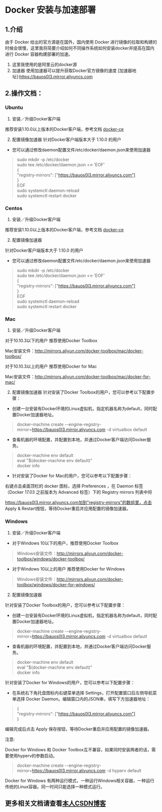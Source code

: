# Docker 安装与加速部署
## 1.介绍
  由于 Docker 给出的官方源是在国外，国内使用 Docker 进行镜像的拉取和构建的时候会很慢，这里我将简要介绍如何不同操作系统如何安装docker并提高在国内进行 Docker 容器构建部署的加速。
1. 这里我使用的是阿里云的docker源
1. 加速器
使用加速器可以提升获取Docker官方镜像的速度
[加速器地址]:https://bauos0l3.mirror.aliyuncs.com

## 2.操作文档：
### Ubuntu
1. 安装／升级Docker客户端

推荐安装1.10.0以上版本的Docker客户端，参考文档 [docker-ce](https://yq.aliyun.com/articles/110806?spm=5176.8351553.0.0.6a7219914rqVDZ)

2. 配置镜像加速器
针对Docker客户端版本大于 1.10.0 的用户

* 您可以通过修改daemon配置文件/etc/docker/daemon.json来使用加速器

> sudo mkdir -p /etc/docker  
sudo tee /etc/docker/daemon.json <<-'EOF'  
{  
  "registry-mirrors": ["https://bauos0l3.mirror.aliyuncs.com"]  
}  
EOF  
sudo systemctl daemon-reload  
sudo systemctl restart docker  

### Centos
1. 安装／升级Docker客户端

推荐安装1.10.0以上版本的Docker客户端，参考文档 [docker-ce](https://yq.aliyun.com/articles/110806?spm=5176.8351553.0.0.6a7219914rqVDZ)

2. 配置镜像加速器

针对Docker客户端版本大于 1.10.0 的用户

* 您可以通过修改daemon配置文件/etc/docker/daemon.json来使用加速器  
> sudo mkdir -p /etc/docker  
sudo tee /etc/docker/daemon.json <<-'EOF'  
{  
  "registry-mirrors": ["https://bauos0l3.mirror.aliyuncs.com"]  
}  
EOF  
sudo systemctl daemon-reload  
sudo systemctl restart docker  
### Mac
1. 安装／升级Docker客户端

对于10.10.3以下的用户 推荐使用Docker Toolbox

Mac安装文件：http://mirrors.aliyun.com/docker-toolbox/mac/docker-toolbox/

对于10.10.3以上的用户 推荐使用Docker for Mac

Mac安装文件：http://mirrors.aliyun.com/docker-toolbox/mac/docker-for-mac/

2. 配置镜像加速器
针对安装了Docker Toolbox的用户，您可以参考以下配置步骤：

* 创建一台安装有Docker环境的Linux虚拟机，指定机器名称为default，同时配置Docker加速器地址。

> docker-machine create --engine-registry-mirror=https://bauos0l3.mirror.aliyuncs.com -d virtualbox default  

* 查看机器的环境配置，并配置到本地，并通过Docker客户端访问Docker服务。

>docker-machine env default  
eval "$(docker-machine env default)"  
docker info  
* 针对安装了Docker for Mac的用户，您可以参考以下配置步骤：

右键点击桌面顶栏的 docker 图标，选择 Preferences ，在 Daemon 标签（Docker 17.03 之前版本为 Advanced 标签）下的 Registry mirrors 列表中将

https://bauos0l3.mirror.aliyuncs.com加到"registry-mirrors"的数组里，点击 Apply & Restart按钮，等待Docker重启并应用配置的镜像加速器。
### Windows
1. 安装／升级Docker客户端

* 对于Windows 10以下的用户，推荐使用Docker Toolbox

> Windows安装文件：http://mirrors.aliyun.com/docker-toolbox/windows/docker-toolbox/

* 对于Windows 10以上的用户 推荐使用Docker for Windows

> Windows安装文件：http://mirrors.aliyun.com/docker-toolbox/windows/docker-for-windows/

2. 配置镜像加速器

针对安装了Docker Toolbox的用户，您可以参考以下配置步骤：

* 创建一台安装有Docker环境的Linux虚拟机，指定机器名称为default，同时配置Docker加速器地址。

> docker-machine create --engine-registry-mirror=https://bauos0l3.mirror.aliyuncs.com -d virtualbox default  

* 查看机器的环境配置，并配置到本地，并通过Docker客户端访问Docker服务。

> docker-machine env default  
eval "$(docker-machine env default)"  
docker info  

针对安装了Docker for Windows的用户，您可以参考以下配置步骤：  

* 在系统右下角托盘图标内右键菜单选择 Settings，打开配置窗口后左侧导航菜单选择 Docker Daemon。编辑窗口内的JSON串，填写下方加速器地址：

> {  
  "registry-mirrors": ["https://bauos0l3.mirror.aliyuncs.com"]  
}  

编辑完成后点击 Apply 保存按钮，等待Docker重启并应用配置的镜像加速器。

注意:

Docker for Windows 和 Docker Toolbox互不兼容，如果同时安装两者的话，需要使用hyperv的参数启动。

> docker-machine create --engine-registry-mirror=https://bauos0l3.mirror.aliyuncs.com -d hyperv default  

Docker for Windows 有两种运行模式，一种运行Windows相关容器，一种运行传统的Linux容器。同一时间只能选择一种模式运行。

## 更多相关文档请查看[本人CSDN博客](https://blog.csdn.net/qq_36339794)

